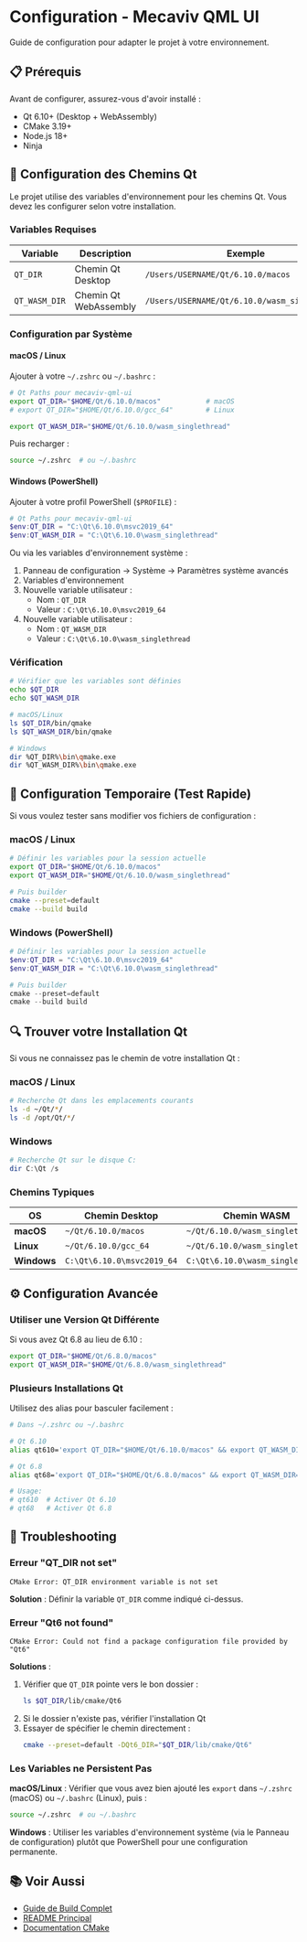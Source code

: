 # Configuration - Mecaviv QML UI

Guide de configuration pour adapter le projet à votre environnement.

## 📋 Prérequis

Avant de configurer, assurez-vous d'avoir installé :
- Qt 6.10+ (Desktop + WebAssembly)
- CMake 3.19+
- Node.js 18+
- Ninja

## 🔧 Configuration des Chemins Qt

Le projet utilise des variables d'environnement pour les chemins Qt. Vous devez les configurer selon votre installation.

### Variables Requises

| Variable | Description | Exemple |
|----------|-------------|---------|
| `QT_DIR` | Chemin Qt Desktop | `/Users/USERNAME/Qt/6.10.0/macos` |
| `QT_WASM_DIR` | Chemin Qt WebAssembly | `/Users/USERNAME/Qt/6.10.0/wasm_singlethread` |

### Configuration par Système

#### macOS / Linux

Ajouter à votre `~/.zshrc` ou `~/.bashrc` :

```bash
# Qt Paths pour mecaviv-qml-ui
export QT_DIR="$HOME/Qt/6.10.0/macos"           # macOS
# export QT_DIR="$HOME/Qt/6.10.0/gcc_64"        # Linux

export QT_WASM_DIR="$HOME/Qt/6.10.0/wasm_singlethread"
```

Puis recharger :
```bash
source ~/.zshrc  # ou ~/.bashrc
```

#### Windows (PowerShell)

Ajouter à votre profil PowerShell (`$PROFILE`) :

```powershell
# Qt Paths pour mecaviv-qml-ui
$env:QT_DIR = "C:\Qt\6.10.0\msvc2019_64"
$env:QT_WASM_DIR = "C:\Qt\6.10.0\wasm_singlethread"
```

Ou via les variables d'environnement système :
1. Panneau de configuration → Système → Paramètres système avancés
2. Variables d'environnement
3. Nouvelle variable utilisateur :
   - Nom : `QT_DIR`
   - Valeur : `C:\Qt\6.10.0\msvc2019_64`
4. Nouvelle variable utilisateur :
   - Nom : `QT_WASM_DIR`
   - Valeur : `C:\Qt\6.10.0\wasm_singlethread`

### Vérification

```bash
# Vérifier que les variables sont définies
echo $QT_DIR
echo $QT_WASM_DIR

# macOS/Linux
ls $QT_DIR/bin/qmake
ls $QT_WASM_DIR/bin/qmake

# Windows
dir %QT_DIR%\bin\qmake.exe
dir %QT_WASM_DIR%\bin\qmake.exe
```

## 🚀 Configuration Temporaire (Test Rapide)

Si vous voulez tester sans modifier vos fichiers de configuration :

### macOS / Linux

```bash
# Définir les variables pour la session actuelle
export QT_DIR="$HOME/Qt/6.10.0/macos"
export QT_WASM_DIR="$HOME/Qt/6.10.0/wasm_singlethread"

# Puis builder
cmake --preset=default
cmake --build build
```

### Windows (PowerShell)

```powershell
# Définir les variables pour la session actuelle
$env:QT_DIR = "C:\Qt\6.10.0\msvc2019_64"
$env:QT_WASM_DIR = "C:\Qt\6.10.0\wasm_singlethread"

# Puis builder
cmake --preset=default
cmake --build build
```

## 🔍 Trouver votre Installation Qt

Si vous ne connaissez pas le chemin de votre installation Qt :

### macOS / Linux

```bash
# Recherche Qt dans les emplacements courants
ls -d ~/Qt/*/
ls -d /opt/Qt/*/
```

### Windows

```powershell
# Recherche Qt sur le disque C:
dir C:\Qt /s
```

### Chemins Typiques

| OS | Chemin Desktop | Chemin WASM |
|---|---|---|
| **macOS** | `~/Qt/6.10.0/macos` | `~/Qt/6.10.0/wasm_singlethread` |
| **Linux** | `~/Qt/6.10.0/gcc_64` | `~/Qt/6.10.0/wasm_singlethread` |
| **Windows** | `C:\Qt\6.10.0\msvc2019_64` | `C:\Qt\6.10.0\wasm_singlethread` |

## ⚙️ Configuration Avancée

### Utiliser une Version Qt Différente

Si vous avez Qt 6.8 au lieu de 6.10 :

```bash
export QT_DIR="$HOME/Qt/6.8.0/macos"
export QT_WASM_DIR="$HOME/Qt/6.8.0/wasm_singlethread"
```

### Plusieurs Installations Qt

Utilisez des alias pour basculer facilement :

```bash
# Dans ~/.zshrc ou ~/.bashrc

# Qt 6.10
alias qt610='export QT_DIR="$HOME/Qt/6.10.0/macos" && export QT_WASM_DIR="$HOME/Qt/6.10.0/wasm_singlethread"'

# Qt 6.8
alias qt68='export QT_DIR="$HOME/Qt/6.8.0/macos" && export QT_WASM_DIR="$HOME/Qt/6.8.0/wasm_singlethread"'

# Usage:
# qt610  # Activer Qt 6.10
# qt68   # Activer Qt 6.8
```

## 🐛 Troubleshooting

### Erreur "QT_DIR not set"

```
CMake Error: QT_DIR environment variable is not set
```

**Solution** : Définir la variable `QT_DIR` comme indiqué ci-dessus.

### Erreur "Qt6 not found"

```
CMake Error: Could not find a package configuration file provided by "Qt6"
```

**Solutions** :
1. Vérifier que `QT_DIR` pointe vers le bon dossier :
   ```bash
   ls $QT_DIR/lib/cmake/Qt6
   ```
2. Si le dossier n'existe pas, vérifier l'installation Qt
3. Essayer de spécifier le chemin directement :
   ```bash
   cmake --preset=default -DQt6_DIR="$QT_DIR/lib/cmake/Qt6"
   ```

### Les Variables ne Persistent Pas

**macOS/Linux** : Vérifier que vous avez bien ajouté les `export` dans `~/.zshrc` (macOS) ou `~/.bashrc` (Linux), puis :
```bash
source ~/.zshrc  # ou ~/.bashrc
```

**Windows** : Utiliser les variables d'environnement système (via le Panneau de configuration) plutôt que PowerShell pour une configuration permanente.

## 📚 Voir Aussi

- [Guide de Build Complet](docs/BUILD.md)
- [README Principal](README.md)
- [Documentation CMake](https://cmake.org/cmake/help/latest/manual/cmake-presets.7.html)


